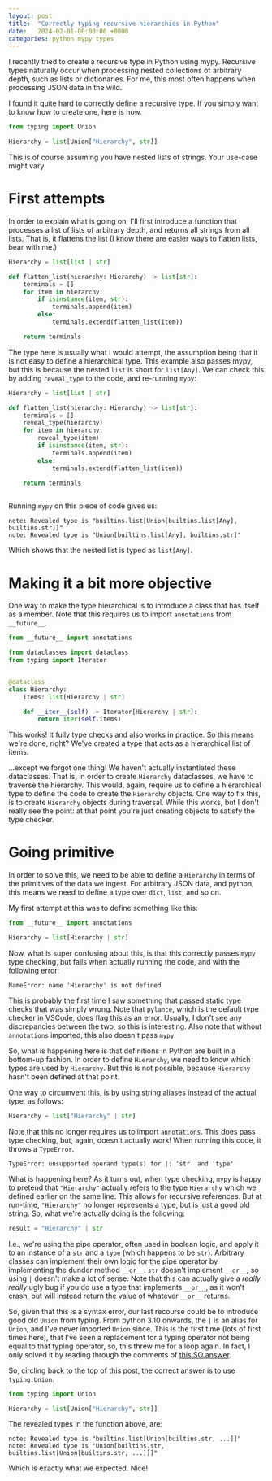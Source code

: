 ```yaml
---
layout: post
title:  "Correctly typing recursive hierarchies in Python"
date:   2024-02-01-00:00:00 +0000
categories: python mypy types
---
```


I recently tried to create a recursive type in Python using mypy. Recursive types naturally occur when processing nested collections of arbitrary depth, such as lists or dictionaries. For me, this most often happens when processing JSON data in the wild.

I found it quite hard to correctly define a recursive type. If you simply want to know how to create one, here is how.

```python
from typing import Union

Hierarchy = list[Union["Hierarchy", str]]

```

This is of course assuming you have nested lists of strings. Your use-case might vary.

# First attempts

In order to explain what is going on, I'll first introduce a function that processes a list of lists of arbitrary depth, and returns all strings from all lists. That is, it flattens the list (I know there are easier ways to flatten lists, bear with me.)

```python
Hierarchy = list[list | str]

def flatten_list(hierarchy: Hierarchy) -> list[str]:
    terminals = []
    for item in hierarchy:
        if isinstance(item, str):
            terminals.append(item)
        else:
            terminals.extend(flatten_list(item))

    return terminals

```

The type here is usually what I would attempt, the assumption being that it is not easy to define a hierarchical type. This example also passes mypy, but this is because the nested `list` is short for `list[Any]`. We can check this by adding `reveal_type` to the code, and re-running `mypy`:

```python
Hierarchy = list[list | str]

def flatten_list(hierarchy: Hierarchy) -> list[str]:
    terminals = []
    reveal_type(hierarchy)
    for item in hierarchy:
        reveal_type(item)
        if isinstance(item, str):
            terminals.append(item)
        else:
            terminals.extend(flatten_list(item))

    return terminals  
  
```

Running `mypy` on this piece of code gives us:

```text
note: Revealed type is "builtins.list[Union[builtins.list[Any], builtins.str]]"
note: Revealed type is "Union[builtins.list[Any], builtins.str]"
```

Which shows that the nested list is typed as `list[Any]`.

# Making it a bit more objective

One way to make the type hierarchical is to introduce a class that has itself as a member. Note that this requires us to import `annotations` from `__future__`.

```python
from __future__ import annotations

from dataclasses import dataclass
from typing import Iterator


@dataclass
class Hierarchy:
    items: list[Hierarchy | str]

    def __iter__(self) -> Iterator[Hierarchy | str]:
        return iter(self.items)

```

This works! It fully type checks and also works in practice. So this means we're done, right? We've created a type that acts as a hierarchical list of items. 

...except we forgot one thing! We haven't actually instantiated these dataclasses. That is, in order to create `Hierarchy` dataclasses, we have to traverse the hierarchy. This would, again, require us to define a hierarchical type to define the code to create the `Hierarchy` objects. One way to fix this, is to create `Hierarchy` objects during traversal. While this works, but I don't really see the point: at that point you're just creating objects to satisfy the type checker.

# Going primitive

In order to solve this, we  need to be able to define a `Hierarchy` in terms of the primitives of the data we ingest. For arbitrary JSON data, and python, this means we need to define a type over `dict`, `list`, and so on.

My first attempt at this was to define something like this:

```python
from __future__ import annotations

Hierarchy = list[Hierarchy | str]
```

Now, what is super confusing about this, is that this correctly passes `mypy` type checking, but fails when actually running the code, and with the following error:

```text
NameError: name 'Hierarchy' is not defined
```

This is probably the first time I saw something that passed static type checks that was simply wrong. Note that `pylance`, which is the default type checker in VSCode, does flag this as an error. Usually, I don't see any discrepancies between the two, so this is interesting. Also note that without `annotations` imported, this also doesn't pass `mypy`.

So, what is happening here is that definitions in Python are built in a bottom-up fashion. In order to define `Hierarchy`, we need to know which types are used by `Hierarchy`. But this is not possible, because `Hierarchy` hasn't been defined at that point.

One way to circumvent this, is by using string aliases instead of the actual type, as follows:

```python
Hierarchy = list["Hierarchy" | str]

```

Note that this no longer requires us to import `annotations`. This does pass type checking, but, again, doesn't actually work! When running this code, it throws a `TypeError`. 

```text
TypeError: unsupported operand type(s) for |: 'str' and 'type'
```

What is happening here? As it turns out, when type checking, `mypy` is happy to pretend that `"Hierarchy"` actually refers to the type `Hierarchy` which we defined earlier on the same line. This allows for recursive references. But at run-time, `"Hierarchy"` no longer represents a type, but is just a good old string. So, what we're actually doing is the following:

```python
result = "Hierarchy" | str
```

I.e., we're using the pipe operator, often used in boolean logic, and apply it to an instance of a `str` and a `type` (which happens to be `str`).
Arbitrary classes can implement their own logic for the pipe operator by implementing the dunder method `__or__`. `str` doesn't implement `__or__`, so using `|` doesn't make a lot of sense. Note that this can actually give a *really really* ugly bug if you do use a type that implements `__or__`, as it won't crash, but will instead return the value of whatever `__or__` returns.

So, given that this is a syntax error, our last recourse could be to introduce good old `Union` from typing. From python 3.10 onwards, the `|` is an alias for `Union`, and I've never imported `Union` since. This is the first time (lots of first times here), that I've seen a replacement for a typing operator not being equal to that typing operator, so, this threw me for a loop again. In fact, I only solved it by reading through the comments of [this SO answer](https://stackoverflow.com/questions/53845024/defining-a-recursive-type-hint-in-python).

So, circling back to the top of this post, the correct answer is to use `typing.Union`.

```python
from typing import Union

Hierarchy = list[Union["Hierarchy", str]]

```

The revealed types in the function above, are:

```text
note: Revealed type is "builtins.list[Union[builtins.str, ...]]"
note: Revealed type is "Union[builtins.str, builtins.list[Union[builtins.str, ...]]]"
```

Which is exactly what we expected. Nice!

